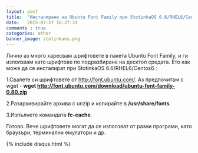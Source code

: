 ```yaml
---
layout: post
title:  "Инсталиране на Ubuntu Font Family при StotinkaOS 6.6/RHEL6/CentOS6"
date:   2015-07-27 16:37:31
comments : true
categories: other
banner_image: stotinkaos.png
---
```


Лично аз много харесвам шрифтовете в пакета Ubuntu Font Family, и ги използвам като шрифтове по подразбиране на десктоп средата.
Ето как може да се инсталират при StotinkaOS 6.6/RHEL6/Centos6 : 

1.Свалете си шрифтовете от http://font.ubuntu.com/.
Аз предпочитам с wget - 
**wget http://font.ubuntu.com/download/ubuntu-font-family-0.80.zip**

2.Разархивирайте архива с unzip и копирайте в **/usr/share/fonts**.

3.Изпълнете командата **fc-cache**.


Готово. Вече шрифтовете могат да се използват от разни програми, като браузъри, терминални емулатори и др.


{% include disqus.html %}
